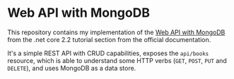 # Web API with MongoDB

This repository contains my implementation of the [Web API with MongoDB](https://docs.microsoft.com/en-us/aspnet/core/tutorials/first-mongo-app?view=aspnetcore-2.2&tabs=visual-studio) from the .net core 2.2 tutorial section from the official documentation.

It's a simple REST API with CRUD capabilities, exposes the `api/books` resource, which is able to understand some HTTP verbs (`GET`, `POST`, `PUT` and `DELETE`), and uses MongoDB as a data store.
